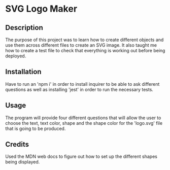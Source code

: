# SVG Logo Maker

## Description

The purpose of this project was to learn how to create different objects and use them across different files to create an SVG image. It also taught me how to create a test file to check that everything is working out before being deployed. 


## Installation

Have to run an 'npm i' in order to install inquirer to be able to ask different questions as well as installing 'jest' in order to run the necessary tests.

## Usage

The program will provide four different questions that will allow the user to choose the text, text color, shape and the shape color for the 'logo.svg' file that is going to be produced.

## Credits

Used the MDN web docs to figure out how to set up the different shapes being displayed.

